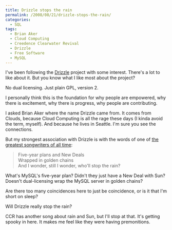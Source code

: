 ```yaml
---
title: Drizzle stops the rain
permalink: /2008/08/21/drizzle-stops-the-rain/
categories:
  - SQL
tags:
  - Brian Aker
  - Cloud Computing
  - Creedence Clearwater Revival
  - Drizzle
  - Free Software
  - MySQL
---
```

I've been following the [Drizzle][1] project with some interest. There's a lot to like about it. But you know what I like most about the project?

No dual licensing. Just plain GPL, version 2.

I personally think this is the foundation for why people are empowered, why there is excitement, why there is progress, why people are contributing.

<!--more-->

I asked Brian Aker where the name Drizzle came from. It comes from Clouds, because Cloud Computing is all the rage these days (I kinda avoid the term, myself). And because he lives in Seattle. I'm sure you see the connections.

But my strongest association with Drizzle is with the words of one of [the greatest songwriters of all time][2]:

> Five-year plans and New Deals  
> Wrapped in golden chains  
> And I wonder, still I wonder, who'll stop the rain?

What's MySQL's five-year plan? Didn't they just have a New Deal with Sun? Doesn't dual-licensing wrap the MySQL server in golden chains?

Are there too many coincidences here to just be coincidence, or is it that I'm short on sleep?

Will Drizzle really stop the rain?

CCR has another song about rain and Sun, but I'll stop at that. It's getting spooky in here. It makes me feel like they were having premonitions.

 [1]: https://launchpad.net/drizzle
 [2]: http://en.wikipedia.org/wiki/Creedence_Clearwater_Revival
